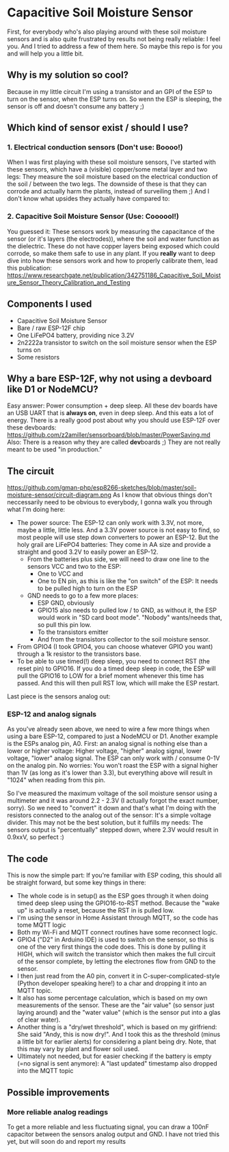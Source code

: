 # Capacitive Soil Moisture Sensor
First, for everybody who's also playing around with these soil moisture sensors and is also quite frustrated by results not being really reliable: I feel you. And I tried to address a few of them here. So maybe this repo is for you and will help you a little bit.

## Why is my solution so cool?
Because in my little circuit I'm using a transistor and an GPI of the ESP to turn on the sensor, when the ESP turns on. So wenn the ESP is sleeping, the sensor is off and doesn't consume any battery ;)

## Which kind of sensor exist / should I use?
### 1. Electrical conduction sensors (Don't use: Boooo!)
When I was first playing with these soil moisture sensors, I've started with these sensors, which have a (visible) copper/some metal layer and two legs: They measure the soil moisture based on the electrical conduction of the soil / between the two legs.
The downside of these is that they can corrode and actually harm the plants, instead of surveiling them ;) And I don't know what upsides they actually have compared to:

### 2. Capacitive Soil Moisture Sensor (Use: Coooool!)
You guessed it: These sensors work by measuring the capacitance of the sensor (or it's layers (the electrodes)), where the soil and water function as the dielectric. These do not have copper layers being exposed which could corrode, so make them safe to use in any plant.
If you **really** want to deep dive into how these sensors work and how to properly calibrate them, lead this publication: https://www.researchgate.net/publication/342751186_Capacitive_Soil_Moisture_Sensor_Theory_Calibration_and_Testing

## Components I used
* Capacitive Soil Moisture Sensor
* Bare / raw ESP-12F chip
* One LiFePO4 battery, providing nice 3.2V
* 2n2222a transistor to switch on the soil moisture sensor when the ESP turns on
* Some resistors

## Why a bare ESP-12F, why not using a devboard like D1 or NodeMCU?
Easy answer: Power consumption + deep sleep. All these dev boards have an USB UART that is **always on**, even in deep sleep. And this eats a lot of energy. There is a really good post about why you should use ESP-12F over these devboards: https://github.com/z2amiller/sensorboard/blob/master/PowerSaving.md
Also: There is a reason why they are called **dev**boards ;) They are not really meant to be used "in production."

## The circuit
https://github.com/gman-php/esp8266-sketches/blob/master/soil-moisture-sensor/circuit-diagram.png
As I know that obvious things don't neccessarily need to be obvious to everybody, I gonna walk you through what I'm doing here:
* The power source: The ESP-12 can only work with 3.3V, not more, maybe a little, little less. And a 3.3V power source is not easy to find, so most people will use step down converters to power an ESP-12. But the holy grail are LiFePO4 batteries: They come in AA size and provide a straight and good 3.2V to easily power an ESP-12.
  * From the batteries plus side, we will need to draw one line to the sensors VCC and two to the ESP:
    * One to VCC and
    * One to EN pin, as this is like the "on switch" of the ESP: It needs to be pulled high to turn on the ESP
  * GND needs to go to a few more places:
    * ESP GND, obviously
    * GPIO15 also needs to pulled low / to GND, as without it, the ESP would work in "SD card boot mode". "Nobody" wants/needs that, so pull this pin low.
    * To the transistors emitter
    * And from the transistors collector to the soil moisture sensor.
* From GPIO4 (I took GPIO4, you can choose whatever GPIO you want) through a 1k resistor to the transistors base.
* To be able to use timed(!) deep sleep, you need to connect RST (the reset pin) to GPIO16. If you do a timed deep sleep in code, the ESP will pull the GPIO16 to LOW for a brief moment whenever this time has passed. And this will then pull RST low, which will make the ESP restart.

Last piece is the sensors analog out:

### ESP-12 and analog signals
As you've already seen above, we need to wire a few more things when using a bare ESP-12, compared to just a NodeMCU or D1.
Another example is the ESPs analog pin, A0.
First: an analog signal is nothing else than a lower or higher voltage: Higher voltage, "higher" analog signal, lower voltage, "lower" analog signal.
The ESP can only work with / consume 0-1V on the analog pin. No worries: You won't roast the ESP with a signal higher than 1V (as long as it's lower than 3.3), but everything  above will result in "1024" when reading from this pin.

So I've measured the maximum voltage of the soil moisture sensor using a multimeter and it was around 2.2 - 2.3V (I actually forgot the exact number, sorry). So we need to "convert" it down and that's what I'm doing with the resistors connected to the analog out of the sensor: It's a simple voltage divider. This may not be the best solution, but it fulfills my needs: The sensors output is "percentually" stepped down, where 2.3V would result in 0.9xxV, so perfect :)

## The code
This is now the simple part: If you're familiar with ESP coding, this should all be straight forward, but some key things in there:
* The whole code is in setup() as the ESP goes through it when doing timed deep sleep using the GPIO16-to-RST method. Because the "wake up" is actually a reset, because the RST in is pulled low.
* I'm using the sensor in Home Assistant through MQTT, so the code has tome MQTT logic
* Both my Wi-Fi and MQTT connect routines have some reconnect logic.
* GPIO4 ("D2" in Arduino IDE) is used to switch on the sensor, so this is one of the very first things the code does. This is done by pulling it HIGH, which will switch the transistor which then makes the full circuit of the sensor complete, by letting the electrones flow from GND to the sensor.
* I then just read from the A0 pin, convert it in C-super-complicated-style (Python developer speaking here!) to a char and dropping it into an MQTT topic.
* It also has some percentage calculation, which is based on my own measurements of the sensor. These are the "air value" (so sensor just laying around) and the "water value" (which is the sensor put into a glas of clear water).
* Another thing is a "dry/wet threshold", which is based on my girlfriend: She said "Andy, this is now dry!". And I took this as the threshold (minus a little bit for earlier alerts) for considering a plant being dry. Note, that this may vary by plant and flower soil used.
* Ultimately not needed, but for easier checking if the battery is empty (=no signal is sent anymore): A "last updated" timestamp also dropped into the MQTT topic

## Possible improvements
### More reliable analog readings
To get a more reliable and less fluctuating signal, you can draw a 100nF capacitor between the sensors analog output and GND. I have not tried this yet, but will soon do and report my results 
